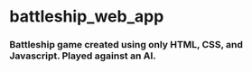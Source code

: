 # battleship_web_app
### Battleship game created using only HTML, CSS, and Javascript. Played against an AI.
